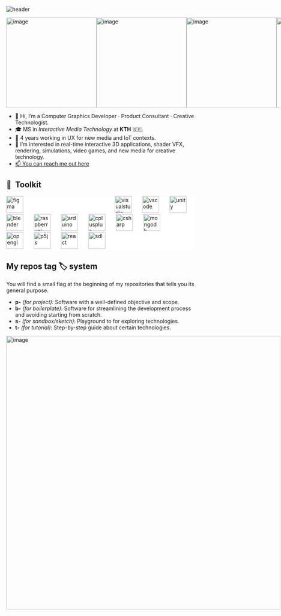 ![header](https://capsule-render.vercel.app/api?type=venom&height=400&text=David%20Giraldo&desc=Computer%20Graphics%20Developer)

<div style="width: 100; display: flex; align-items: center; justify-content: space-evenly;">
  <!--img width="240" alt="image" src="https://github.com/user-attachments/assets/9be7b28e-305d-4635-9b7a-c907d874c8a1"-->
  <!--a href="https://github.com/DavidGiraldoCode/t-spatial_partitioning/tree/main" target="_blank"-->
  <a href="https://github.com/DavidGiraldoCode/s-Evaluating_VR_teleportation_under_stressful_gameplay/tree/main" target="_blank">
    <img width="240" alt="image" src="https://github.com/DavidGiraldoCode/s-Evaluating_VR_teleportation_under_stressful_gameplay/blob/main/Assets/Art/Images/cheating_control.gif"/>
  </a>
  <a href="https://github.com/AdvancedGraphicWizards/p-plane_panic" target="_blank">
    <img width="240" alt="image" src="https://github.com/user-attachments/assets/ed4bc110-bf0d-4751-80ef-c7c5b3a4c992"/>
  </a>
  <a href="https://github.com/DavidGiraldoCode/p-authoring_boids_RBF_interpolation" target="_blank">
    <img width="240" alt="image" src="https://github.com/user-attachments/assets/62b64793-0b49-4153-9692-6d2931421c09"/>
  </a>
  <a href="https://github.com/Interactive-Rocket/p-LostToTime-game" target="_blank">  
    <img width="240" height="240" alt="image" src="https://github.com/user-attachments/assets/226ef4e3-a6c4-4d5c-a73e-8ce071dc3448" />
  </a>
</div>


- 👋 Hi, I’m a Computer Graphics Developer · Product Consultant · Creative Technologist.
- 🎓 MS in *Interactive Media Technology* at **KTH** 🇸🇪.
- 💼 4 years working in UX for new media and IoT contexts.
- 👀 I’m interested in real-time interactive 3D applications, shader VFX, rendering, simulations, video games, and new media for creative technology.
- [📫 You can reach me out here](https://how-to-find-me.netlify.app)


<h2> 🧰 &nbsp;Toolkit</h2>
<div align="left" style="background-color:white">
  <img src="https://cdn.jsdelivr.net/gh/devicons/devicon@latest/icons/figma/figma-original.svg" alt="figma" style="height:45px; width:auto; margin-right:240px;"/>
  <img src="https://cdn.jsdelivr.net/gh/devicons/devicon@latest/icons/visualstudio/visualstudio-original.svg" alt="visualstudio" style="height:45px; width:auto; margin-right:24px;"/>
  <img src="https://cdn.jsdelivr.net/gh/devicons/devicon/icons/vscode/vscode-original.svg" alt="vscode" style="height:45px; width:auto; margin-right:24px;"/>
  <img src="https://cdn.jsdelivr.net/gh/devicons/devicon@latest/icons/unity/unity-original.svg" alt="unity" style="height:45px; width:auto; margin-right:24px;"/>
  <img src="https://cdn.jsdelivr.net/gh/devicons/devicon@latest/icons/blender/blender-original.svg" alt="blender" style="height:45px; width:auto; margin-right:24px;"/>
  <img src="https://cdn.jsdelivr.net/gh/devicons/devicon@latest/icons/raspberrypi/raspberrypi-original.svg" alt="raspberrypi" style="height:45px; width:auto; margin-right:24px;"/>
  <img src="https://cdn.jsdelivr.net/gh/devicons/devicon@latest/icons/arduino/arduino-original-wordmark.svg" alt="arduino" style="height:45px; width:auto; margin-right:24px;"/>
  <img src="https://cdn.jsdelivr.net/gh/devicons/devicon@latest/icons/cplusplus/cplusplus-original.svg" alt="cplusplus" style="height:45px; width:auto; margin-right:24px;"/>
  <img src="https://cdn.jsdelivr.net/gh/devicons/devicon@latest/icons/csharp/csharp-original.svg" alt="csharp" style="height:45px; width:auto; margin-right:24px;"/>
  <img src="https://cdn.jsdelivr.net/gh/devicons/devicon@latest/icons/mongodb/mongodb-plain-wordmark.svg" alt="mongodb" style="height:45px; width:auto; margin-right:24px;"/>
  <img src="https://cdn.jsdelivr.net/gh/devicons/devicon@latest/icons/opengl/opengl-plain.svg" alt="opengl" style="height:45px; width:auto; margin-right:24px;"/>
  <img src="https://cdn.jsdelivr.net/gh/devicons/devicon@latest/icons/p5js/p5js-original.svg" alt="p5js" style="height:45px; width:auto; margin-right:24px;"/>
  <img src="https://cdn.jsdelivr.net/gh/devicons/devicon@latest/icons/react/react-original.svg" alt="react" style="height:45px; width:auto; margin-right:24px;"/>
  <img src="https://cdn.jsdelivr.net/gh/devicons/devicon@latest/icons/sdl/sdl-plain.svg" alt="sdl" style="height:45px; width:auto;"/>
</div>



## My repos tag 🏷️ system
You will find a small flag at the beginning of my repositories that tells you its general purpose.
- **p-** *(for project):* Software with a well-defined objective and scope.
- **b-** *(for boilerplate)*: Software for streamlining the development process and avoiding starting from scratch.
- **s-** *(for sandbox/sketch)*: Playground to for exploring technologies.
- **t-** *(for tutorial)*: Step-by-step guide about certain technologies.

<div style="display: flex; justify-content: space-between;">
  <a href="https://github.com/AdvancedGraphicWizards/p-plane_panic" target="_blank">
    <img width="730" alt="image" src="https://github.com/DavidGiraldoCode/s-Shader_graphics_and_VFX_with_HLSL_Unity/blob/main/Assets/Images/half_lambert_especular_no_toon.png">
  </a>
</div>
  
<!---
DavidGiraldoCode/DavidGiraldoCode is a ✨ special ✨ repository because its `README.md` (this file) appears on your GitHub profile.
You can click the Preview link to take a look at your changes.
--->
